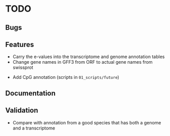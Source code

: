 # TODO

## Bugs

## Features
* Carry the e-values into the transcriptome and genome annotation tables
* Change gene names in GFF3 from ORF to actual gene names from swissprot
- Add CpG annotation (scripts in `01_scripts/future`)

## Documentation

## Validation
- Compare with annotation from a good species that has both a genome and a
  transcriptome
